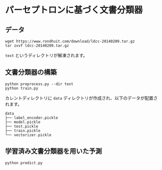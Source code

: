 # パーセプトロンに基づく文書分類器
## データ
```
wget https://www.rondhuit.com/download/ldcc-20140209.tar.gz
tar zxvf ldcc-20140209.tar.gz
```

`text` というディレクトリが解凍されます。

## 文書分類器の構築
```
python preprocess.py --dir text
python train.py
```

カレントディレクトリに `data` ディレクトリが作成され、以下のデータが配置されます。
```
data
├── label_encoder.pickle
├── model.pickle
├── test.pickle
├── train.pickle
└── vectorizer.pickle
```

## 学習済み文書分類器を用いた予測
```
python predict.py
```
